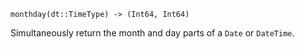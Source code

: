 ```
monthday(dt::TimeType) -> (Int64, Int64)
```

Simultaneously return the month and day parts of a `Date` or `DateTime`.
